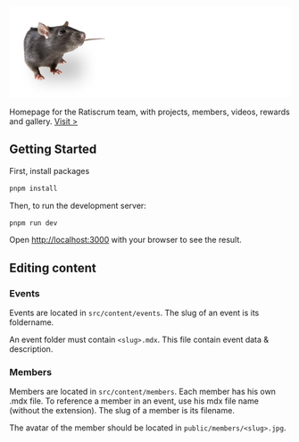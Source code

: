 ![Ratiscrum Logo](https://raw.githubusercontent.com/FranckG28/Ratiscrum/main/public/rts-logo.png)

Homepage for the Ratiscrum team, with projects, members, videos, rewards and gallery. [Visit >](https://ratiscrum.vercel.app)

## Getting Started

First, install packages
```bash
pnpm install
```

Then, to run the development server:

```bash
pnpm run dev
```

Open [http://localhost:3000](http://localhost:3000) with your browser to see the result.


## Editing content

### Events 

Events are located in `src/content/events`. The slug of an event is its foldername.

An event folder must contain `<slug>.mdx`. This file contain event data & description.

### Members

Members are located in `src/content/members`. Each member has his own .mdx file.
To reference a member in an event, use his mdx file name (without the extension). 
The slug of a member is its filename.

The avatar of the member should be located in `public/members/<slug>.jpg`.
